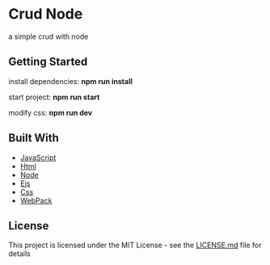 # Crud Node

a simple crud with node

## Getting Started

install dependencies: <b>npm run install</b> 

start project: <b>npm run start</b>

modify css: <b>npm run dev</b>

## Built With

<p align="left">
    <ul>
        <li><a href="https://developer.mozilla.org/pt-BR/docs/Aprender/JavaScript">JavaScript</a></li>
        <li><a href="https://developer.mozilla.org/pt-BR/docs/Web/HTML">Html</a></li>
        <li><a href="https://nodejs.org/en/">Node</a></li>
        <li><a href="https://ejs.co/">Ejs</a></li>
        <li><a href="https://developer.mozilla.org/pt-BR/docs/Web/CSS">Css</a></li>
       <li><a href="https://webpack.js.org/">WebPack</a></li>
    </ul>
</p>

## License

This project is licensed under the MIT License - see the [LICENSE.md](LICENSE.md) file for details


